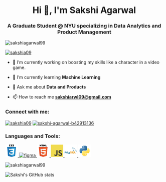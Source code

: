 <h1 align="center">Hi 👋, I'm Sakshi Agarwal</h1>
<h3 align="center">A Graduate Student @ NYU specializing in Data Analytics and Product Management</h3>

<p align="left"> <img src="https://komarev.com/ghpvc/?username=sakshiagarwal99&label=Profile%20views&color=0e75b6&style=flat" alt="sakshiagarwal99" /> </p>

<p align="left"> <a href="https://twitter.com/sakshia09" target="blank"><img src="https://img.shields.io/twitter/follow/sakshia09?logo=twitter&style=for-the-badge" alt="sakshia09" /></a> </p>

- 🔭 I’m currently working on boosting my skills like a character in a video game.

- 🌱 I’m currently learning **Machine Learning**

- 💬 Ask me about **Data and Products**

- 📫 How to reach me **sakshiarwl09@gmail.com**

<h3 align="left">Connect with me:</h3>
<p align="left">
<a href="https://twitter.com/sakshia09" target="blank"><img align="center" src="https://raw.githubusercontent.com/rahuldkjain/github-profile-readme-generator/master/src/images/icons/Social/twitter.svg" alt="sakshia09" height="30" width="40" /></a>
<a href="https://linkedin.com/in/sakshi-agarwal-b42913136" target="blank"><img align="center" src="https://raw.githubusercontent.com/rahuldkjain/github-profile-readme-generator/master/src/images/icons/Social/linked-in-alt.svg" alt="sakshi-agarwal-b42913136" height="30" width="40" /></a>
</p>

<h3 align="left">Languages and Tools:</h3>
<p align="left"> <a href="https://www.w3schools.com/css/" target="_blank" rel="noreferrer"> <img src="https://raw.githubusercontent.com/devicons/devicon/master/icons/css3/css3-original-wordmark.svg" alt="css3" width="40" height="40"/> </a> <a href="https://www.figma.com/" target="_blank" rel="noreferrer"> <img src="https://www.vectorlogo.zone/logos/figma/figma-icon.svg" alt="figma" width="40" height="40"/> </a> <a href="https://www.w3.org/html/" target="_blank" rel="noreferrer"> <img src="https://raw.githubusercontent.com/devicons/devicon/master/icons/html5/html5-original-wordmark.svg" alt="html5" width="40" height="40"/> </a> <a href="https://developer.mozilla.org/en-US/docs/Web/JavaScript" target="_blank" rel="noreferrer"> <img src="https://raw.githubusercontent.com/devicons/devicon/master/icons/javascript/javascript-original.svg" alt="javascript" width="40" height="40"/> </a> <a href="https://www.mysql.com/" target="_blank" rel="noreferrer"> <img src="https://raw.githubusercontent.com/devicons/devicon/master/icons/mysql/mysql-original-wordmark.svg" alt="mysql" width="40" height="40"/> </a> <a href="https://www.python.org" target="_blank" rel="noreferrer"> <img src="https://raw.githubusercontent.com/devicons/devicon/master/icons/python/python-original.svg" alt="python" width="40" height="40"/> </a> </p>

<p><img src="https://github-readme-stats.vercel.app/api/top-langs?username=sakshiagarwal99&show_icons=true&locale=en&layout=compact" alt="sakshiagarwal99" /></p>

![Sakshi's GitHub stats](https://github-readme-stats.vercel.app/api?username=sakshiagarwal99&show_icons=true&theme=tokyonight)
